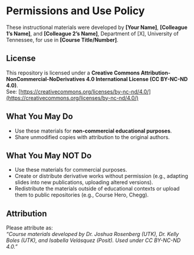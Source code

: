 # Permissions and Use Policy

These instructional materials were developed by **[Your Name]**, **[Colleague 1’s Name]**, and **[Colleague 2’s Name]**, Department of [X], University of Tennessee, for use in **[Course Title/Number]**.  

## License
This repository is licensed under a **Creative Commons Attribution-NonCommercial-NoDerivatives 4.0 International License (CC BY-NC-ND 4.0)**.  
See: [https://creativecommons.org/licenses/by-nc-nd/4.0/](https://creativecommons.org/licenses/by-nc-nd/4.0/)  

## What You May Do
- Use these materials for **non-commercial educational purposes**.  
- Share unmodified copies with attribution to the original authors.  

## What You May NOT Do
- Use these materials for commercial purposes.  
- Create or distribute derivative works without permission (e.g., adapting slides into new publications, uploading altered versions).  
- Redistribute the materials outside of educational contexts or upload them to public repositories (e.g., Course Hero, Chegg).  

## Attribution
Please attribute as:  
*“Course materials developed by Dr. Joshua Rosenberg (UTK), Dr. Kelly Boles (UTK), and Isabella Velásquez (Posit). Used under CC BY-NC-ND 4.0.”*

